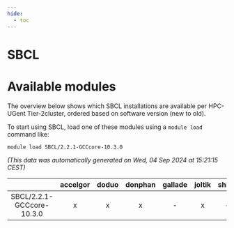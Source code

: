 ```yaml
---
hide:
  - toc
---
```


SBCL
====

# Available modules


The overview below shows which SBCL installations are available per HPC-UGent Tier-2cluster, ordered based on software version (new to old).

To start using SBCL, load one of these modules using a `module load` command like:

```shell
module load SBCL/2.2.1-GCCcore-10.3.0
```

*(This data was automatically generated on Wed, 04 Sep 2024 at 15:21:15 CEST)*  

| |accelgor|doduo|donphan|gallade|joltik|shinx|skitty|
| :---: | :---: | :---: | :---: | :---: | :---: | :---: | :---: |
|SBCL/2.2.1-GCCcore-10.3.0|x|x|x|-|x|-|x|
